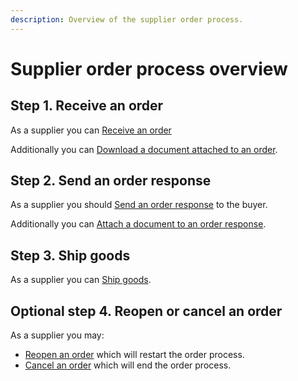 ```yaml
---
description: Overview of the supplier order process.
---
```


# Supplier order process overview

## Step 1. Receive an order

As a supplier you can [Receive an order](receive/)

Additionally you can [Download a document attached to an order](receive/download-document.md).

## Step 2. Send an order response

As a supplier you should [Send an order response](send-order-response/) to the buyer.

Additionally you can [Attach a document to an order response](send-order-response/attach-document.md).

## Step 3. Ship goods

As a supplier you can [Ship goods](ship-goods.md).

## Optional step 4. Reopen or cancel an order

As a supplier you may:

* [Reopen an order](reopen.md) which will restart the order process.
* [Cancel an order](cancel.md) which will end the order process.


